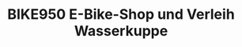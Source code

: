 ---
title: "BIKE950 E-Bike-Shop und Verleih Wasserkuppe"
url: /gersfeld/bike950-e-bike-shop-und-verleih-wasserkuppe/
shop: Fahrrad
---